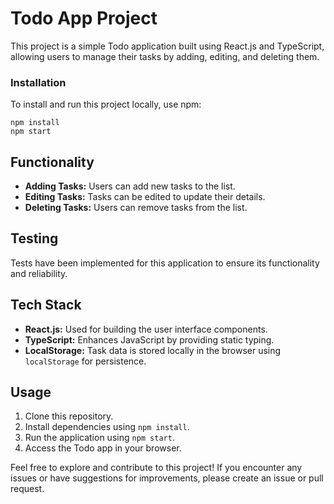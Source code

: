 # Todo App Project
This project is a simple Todo application built using React.js and TypeScript, allowing users to manage their tasks by adding, editing, and deleting them.

### Installation
To install and run this project locally, use npm:

```
npm install
npm start
```

## Functionality

- **Adding Tasks:** Users can add new tasks to the list.
- **Editing Tasks:** Tasks can be edited to update their details.
- **Deleting Tasks:** Users can remove tasks from the list.

## Testing

Tests have been implemented for this application to ensure its functionality and reliability.

## Tech Stack

- **React.js:** Used for building the user interface components.
- **TypeScript:** Enhances JavaScript by providing static typing.
- **LocalStorage:** Task data is stored locally in the browser using `localStorage` for persistence.

## Usage

1. Clone this repository.
2. Install dependencies using `npm install`.
3. Run the application using `npm start`.
4. Access the Todo app in your browser.

Feel free to explore and contribute to this project! If you encounter any issues or have suggestions for improvements, please create an issue or pull request.

